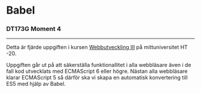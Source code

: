 # Babel
### DT173G Moment 4
---
Detta är fjärde uppgiften i kursen [Webbutveckling III](https://www.miun.se/utbildning/kursplaner-och-utbildningsplaner/Sok-kursplan/kursplan/?kursplanid=18690) på mittuniversitet HT -20.

Uppgiften går ut på att säkerställa funktionallitet i alla webbläsare även i de fall kod utvecklats med ECMAScript 6 eller högre.
Nästan alla webbläsare klarar ECMAScript 5 så därför ska vi skapa en automatisk konvertering till ES5 med hjälp av Babel. 